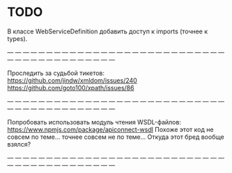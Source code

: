 TODO
====

В классе WebServiceDefinition добавить доступ к imports (точнее к types).

— — — — — — — — — — — — — — — — — — — — — — — — — — — — — — — — — — — — — — — — — — 

Проследить за судьбой тикетов:
https://github.com/jindw/xmldom/issues/240
https://github.com/goto100/xpath/issues/86

— — — — — — — — — — — — — — — — — — — — — — — — — — — — — — — — — — — — — — — — — — 

Попробовать использовать модуль чтения WSDL-файлов:
https://www.npmjs.com/package/apiconnect-wsdl
Похоже этот код не совсем по теме... точнее совсем не по теме...
Откуда этот бред вообще взялся?

— — — — — — — — — — — — — — — — — — — — — — — — — — — — — — — — — — — — — — — — — — 


